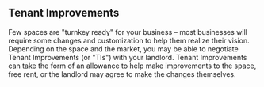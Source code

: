 ## Tenant Improvements

Few spaces are "turnkey ready" for your business – most businesses will require some changes and customization to help them realize their vision. Depending on the space and the market, you may be able to negotiate Tenant Improvements (or "TIs") with your landlord. Tenant Improvements can take the form of an allowance to help make improvements to the space, free rent, or the landlord may agree to make the changes themselves.
